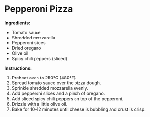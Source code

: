# Pepperoni Pizza

**Ingredients:**
- Tomato sauce
- Shredded mozzarella
- Pepperoni slices
- Dried oregano
- Olive oil
- Spicy chili peppers (sliced)

**Instructions:**
1. Preheat oven to 250°C (480°F).
2. Spread tomato sauce over the pizza dough.
3. Sprinkle shredded mozzarella evenly.
4. Add pepperoni slices and a pinch of oregano.
5. Add sliced spicy chili peppers on top of the pepperoni.
6. Drizzle with a little olive oil.
7. Bake for 10–12 minutes until cheese is bubbling and crust is crisp.